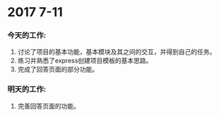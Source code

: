 # 2017 7-11

### 今天的工作:
1. 讨论了项目的基本功能，基本模块及其之间的交互，并得到自己的任务。
2. 练习并熟悉了express创建项目模板的基本思路。
3. 完成了回答页面的部分功能。
### 明天的工作:
1. 完善回答页面的功能。
